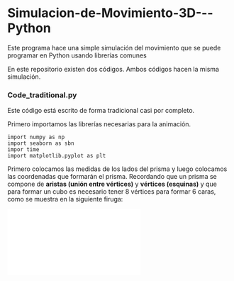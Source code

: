 # Simulacion-de-Movimiento-3D---Python
Este programa hace una simple simulación del movimiento que se puede programar en Python usando librerías comunes

En este repositorio existen dos códigos. Ambos códigos hacen la misma simulación. 

### Code_traditional.py

Este código está escrito de forma tradicional casi por completo.

Primero importamos las librerías necesarias para la animación.

```
import numpy as np
import seaborn as sbn
impor time
import matplotlib.pyplot as plt
```

Primero colocamos las medidas de los lados del prisma y luego colocamos las coordenadas que formarán el prisma. Recordando que un prisma se compone de **aristas (unión entre vértices)** y **vértices (esquinas)** y que para formar un cubo es necesario tener 8 vértices para formar 6 caras, como se muestra en la siguiente firuga: 

![Cubo](images/home/Images.py)



